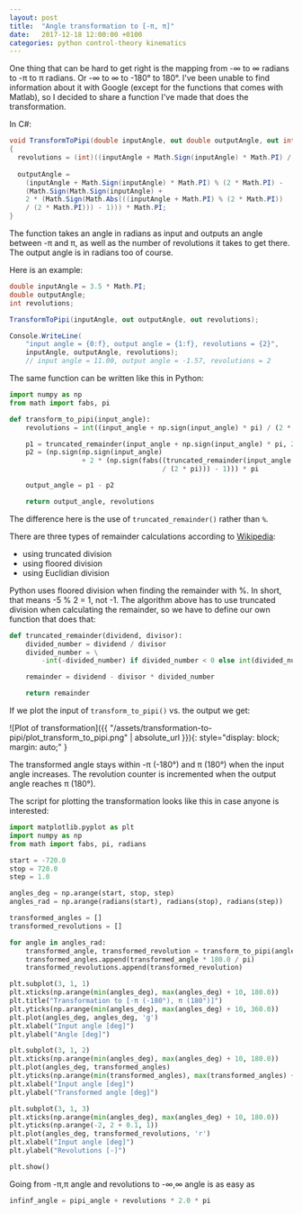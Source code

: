```yaml
---
layout: post
title:  "Angle transformation to [-π, π]"
date:   2017-12-18 12:00:00 +0100
categories: python control-theory kinematics
---
```


One thing that can be hard to get right is the mapping from -∞ to ∞ radians to
-π to π radians. Or -∞ to ∞ to -180° to 180°. I've been unable to find information
about it with Google (except for the functions that comes with Matlab), so I decided
to share a function I've made that does the transformation.

In C#:

```cs
void TransformToPipi(double inputAngle, out double outputAngle, out int revolutions)
{
  revolutions = (int)((inputAngle + Math.Sign(inputAngle) * Math.PI) / (2 * Math.PI));
  
  outputAngle =
    (inputAngle + Math.Sign(inputAngle) * Math.PI) % (2 * Math.PI) -
    (Math.Sign(Math.Sign(inputAngle) +
    2 * (Math.Sign(Math.Abs(((inputAngle + Math.PI) % (2 * Math.PI)) 
    / (2 * Math.PI))) - 1))) * Math.PI;
}
```

The function takes an angle in radians as input and outputs an angle between -π and π,
as well as the number of revolutions it takes to get there. The output angle is in
radians too of course.

Here is an example:

```cs
double inputAngle = 3.5 * Math.PI;
double outputAngle;
int revolutions;

TransformToPipi(inputAngle, out outputAngle, out revolutions);

Console.WriteLine(
	"input angle = {0:f}, output angle = {1:f}, revolutions = {2}", 
	inputAngle, outputAngle, revolutions);
    // input angle = 11.00, output angle = -1.57, revolutions = 2
```

The same function can be written like this in Python:

```python
import numpy as np
from math import fabs, pi

def transform_to_pipi(input_angle):
    revolutions = int((input_angle + np.sign(input_angle) * pi) / (2 * pi))

    p1 = truncated_remainder(input_angle + np.sign(input_angle) * pi, 2 * pi)
    p2 = (np.sign(np.sign(input_angle)
                  + 2 * (np.sign(fabs((truncated_remainder(input_angle + pi, 2 * pi))
                                      / (2 * pi))) - 1))) * pi

    output_angle = p1 - p2

    return output_angle, revolutions
```

The difference here is the use of `truncated_remainder()` rather than `%`.

There are three types of remainder calculations according to [Wikipedia][wikipedia-modulo-operation]:

- using truncated division
- using floored division
- using Euclidian division

Python uses floored division when finding the remainder with %. In short, that means -5 % 2 = 1, not -1.
The algorithm above has to use truncated division when calculating the remainder, so we have to define
our own function that does that:

```python
def truncated_remainder(dividend, divisor):
    divided_number = dividend / divisor
    divided_number = \
        -int(-divided_number) if divided_number < 0 else int(divided_number)

    remainder = dividend - divisor * divided_number

    return remainder
```

If we plot the input of `transform_to_pipi()` vs. the output we get:

![Plot of transformation]({{ "/assets/transformation-to-pipi/plot_transform_to_pipi.png" | absolute_url }}){: style="display: block; margin: auto;" }

The transformed angle stays within -π (-180°) and π (180°) when the input angle increases. 
The revolution counter is incremented when the output angle reaches π (180°).

The script for plotting the transformation looks like this in case anyone is interested:

```python
import matplotlib.pyplot as plt
import numpy as np
from math import fabs, pi, radians

start = -720.0
stop = 720.0
step = 1.0

angles_deg = np.arange(start, stop, step)
angles_rad = np.arange(radians(start), radians(stop), radians(step))

transformed_angles = []
transformed_revolutions = []

for angle in angles_rad:
    transformed_angle, transformed_revolution = transform_to_pipi(angle)
    transformed_angles.append(transformed_angle * 180.0 / pi)
    transformed_revolutions.append(transformed_revolution)

plt.subplot(3, 1, 1)
plt.xticks(np.arange(min(angles_deg), max(angles_deg) + 10, 180.0))
plt.title("Transformation to [-π (-180°), π (180°)]")
plt.yticks(np.arange(min(angles_deg), max(angles_deg) + 10, 360.0))
plt.plot(angles_deg, angles_deg, 'g')
plt.xlabel("Input angle [deg]")
plt.ylabel("Angle [deg]")

plt.subplot(3, 1, 2)
plt.xticks(np.arange(min(angles_deg), max(angles_deg) + 10, 180.0))
plt.plot(angles_deg, transformed_angles)
plt.yticks(np.arange(min(transformed_angles), max(transformed_angles) + 10, 90.0))
plt.xlabel("Input angle [deg]")
plt.ylabel("Transformed angle [deg]")

plt.subplot(3, 1, 3)
plt.xticks(np.arange(min(angles_deg), max(angles_deg) + 10, 180.0))
plt.yticks(np.arange(-2, 2 + 0.1, 1))
plt.plot(angles_deg, transformed_revolutions, 'r')
plt.xlabel("Input angle [deg]")
plt.ylabel("Revolutions [-]")

plt.show()
```

Going from -π,π angle and revolutions to -∞,∞ angle is as easy as

```python
infinf_angle = pipi_angle + revolutions * 2.0 * pi
```

[wikipedia-modulo-operation]: https://en.wikipedia.org/wiki/Modulo_operation